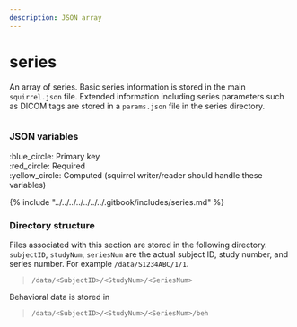 ```yaml
---
description: JSON array
---
```


# series

An array of series. Basic series information is stored in the main `squirrel.json` file. Extended information including series parameters such as DICOM tags are stored in a `params.json` file in the series directory.

<figure><img src="https://mermaid.ink/img/pako:eNqVlEFrgzAUx7-KZBQU6ijDXRz0tF3G2GC9DS-v5tlmVSNJ3Cql332JMWl1PbQezPsnv39e8h56IDmnSFKyEdBsg7fPrA70IzhX4evq472PojheUlAQmlf0dEL0fAP5DjYYDuN0lTVYshpl6KMJgfsGBauwVjI8iyeUSRxTlivGaxBdONGRhfvZeLkRvG2ghrKTOnGvAifdvgMq2_U35jq1C9y604ZRLWV6o2G8QPC1RPED5jAyPBcXWFYrvayv2MMj5WmbyKTW5TCZ--H_sr0Uk6ELPNIb4nvTHgGVLFhpOmRCh9j3bHZCTUkMKEdtns3OumKwk7TwSQf9ROR8vuP9OQZhPU5NHO4axuBia3BqZPBXUF2JgT--Ycr0riiKua6V4DuMKcgtCAFd-jA2jbLcYpxU4RbrqBTXGCd239FrvNZjm-x5fFws5taR3iVJMsTxL6NqmybNnsxJhaICRvWf4WB2yojaYoUZSXVIsYC2VBnJ6qNG20bXHl8oU1yQtIBS4pxAq_iqq3OSKtGig54Z6B9N5Sn9mX5x7vTxD8AkkTU?type=png" alt=""><figcaption></figcaption></figure>

### JSON variables

:blue\_circle: Primary key\
:red\_circle: Required\
:yellow\_circle: Computed (squirrel writer/reader should handle these variables)

{% include "../../../../../../../.gitbook/includes/series.md" %}

### Directory structure

Files associated with this section are stored in the following directory. `subjectID`, `studyNum`, `seriesNum` are the actual subject ID, study number, and series number. For example `/data/S1234ABC/1/1`.

> `/data/<SubjectID>/<StudyNum>/<SeriesNum>`

Behavioral data is stored in

> `/data/<SubjectID>/<StudyNum>/<SeriesNum>/beh`
